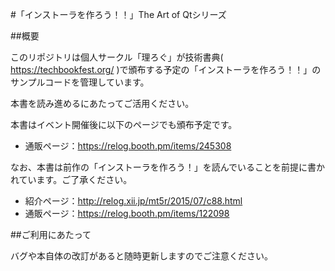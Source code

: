#「インストーラを作ろう！！」The Art of Qtシリーズ

##概要

このリポジトリは個人サークル「理ろぐ」が技術書典( https://techbookfest.org/ )で頒布する予定の「インストーラを作ろう！！」のサンプルコードを管理しています。

本書を読み進めるにあたってご活用ください。

本書はイベント開催後に以下のページでも頒布予定です。
- 通販ページ：https://relog.booth.pm/items/245308

なお、本書は前作の「インストーラを作ろう！」を読んでいることを前提に書かれています。ご了承ください。
- 紹介ページ：http://relog.xii.jp/mt5r/2015/07/c88.html
- 通販ページ：https://relog.booth.pm/items/122098


##ご利用にあたって

バグや本自体の改訂があると随時更新しますのでご注意ください。

